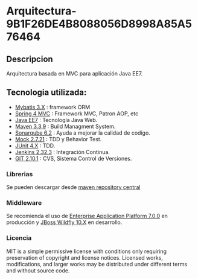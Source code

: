 # Arquitectura-9B1F26DE4B8088056D8998A85A576464
## Descripcion
Arquitectura basada en MVC para aplicación Java EE7.
## Tecnologia utilizada:
* <a href="http://www.mybatis.org/mybatis-3/es/">Mybatis 3.X</a> : framework ORM
* <a href="https://projects.spring.io/spring-framework/">Spring 4 MVC</a> : Framework MVC, Patron AOP, etc
* <a href="http://www.oracle.com/technetwork/java/javaee/downloads/index.html">Java EE7</a> : Tecnología Java Web.
* <a href="https://maven.apache.org/">Maven 3.3.9</a> : Build Managment System.
* <a href="https://www.sonarqube.org/">Sonarqube 6.2</a> : Ayuda a mejorar la calidad de codigo.
* <a href="http://site.mockito.org/">Mock 2.7.21</a> : TDD y Behavior Test.
* <a href="http://junit.org/junit4/">JUnit 4.X</a> : TDD.
* <a href="https://jenkins.io/">Jenkins 2.32.3</a> : Integración Continua.
* <a href="https://git-scm.com/">GIT 2.10.1</a> : CVS, Sistema Control de Versiones</code>.

### Librerias
Se pueden descargar desde <a href="https://search.maven.org/">maven repository central</a> 

### Middleware
Se recomienda el uso de <a href="https://developers.redhat.com/products/eap/download/?sc_cid=7016000000126tMAAQ&gclid=Cj0KEQjwwoLHBRDD0beVheu3lt0BEiQAvU4CKvHsWyIYj8G3bwmWCrmZhJowFbNLYRxsUf_GquvbZ28aAtGM8P8HAQ">Enterprise Application Platform 7.0.0</a> en producción y <a href="http://wildfly.org/downloads/">JBoss Wildfly 10.X</a> en desarrollo.

### Licencia
MIT is a simple permissive license with conditions only requiring preservation of copyright and license notices. Licensed works, modifications, and larger works may be distributed under different terms and without source code.
